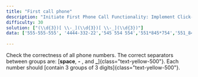 ```yaml
---
title: "First call phone"
description: "Initiate First Phone Call Functionality: Implement Click-to-Call Features."
difficulty: 30
solution: ["(\\d{3})[ \\-_](\\d{3})[ \\-_](\\d{3})"]
data: ['555-555-555', '4444-332-22','545 554 554','551*845*754','551_845_754', '332-12a-332', '']
        
---
```


Check the correctness of all phone numbers. The correct separators between groups are: [**space**, **-** , and **_**]{class="text-yellow-500"}. Each number should [contain 3 groups of 3 digits]{class="text-yellow-500"}.
